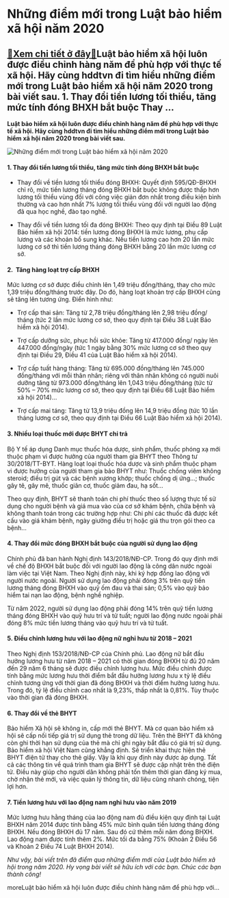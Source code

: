Những điểm mới trong Luật bảo hiểm xã hội năm 2020
==================================================

[:gift:Xem chi tiết ở đây:gift:](https://hddtvn.com/nhung-diem-moi-trong-luat-bao-hiem-xa-hoi-nam-2020/)Luật bảo hiểm xã hội luôn được điều chỉnh hàng năm để phù hợp với thực tế xã hội. Hãy cùng hddtvn đi tìm hiểu những điểm mới trong Luật bảo hiểm xã hội năm 2020 trong bài viết sau. 1. Thay đổi tiền lương tối thiểu, tăng mức tính đóng BHXH bắt buộc Thay …
--------------------------------------------------------------------------------------------------------------------------------------------------------------------------------------------------------------------------------------------------------------

**Luật bảo hiểm xã hội luôn được điều chỉnh hàng năm để phù hợp với thực tế xã hội. Hãy cùng hddtvn đi tìm hiểu những điểm mới trong Luật bảo hiểm xã hội năm 2020 trong bài viết sau.**


![Những điểm mới trong Luật bảo hiểm xã hội năm 2020](https://hddtvn.com/wp-content/uploads/2021/01/group-diverse-people-studio_53876-87648.jpg)


#### 1. Thay đổi tiền lương tối thiểu, tăng mức tính đóng BHXH bắt buộc




* Thay đổi về tiền lương tối thiểu đóng BHXH: Quyết định 595/QĐ-BHXH chỉ rõ, mức tiền lương tháng đóng BHXH bắt buộc không được thấp hơn lương tối thiểu vùng đối với công việc giản đơn nhất trong điều kiện bình thường và cao hơn nhất 7% lương tối thiểu vùng đối với người lao động đã qua học nghề, đào tạo nghề.

* Thay đổi về tiền lương tối đa đóng BHXH: Theo quy định tại Điều 89 Luật Bảo hiểm xã hội 2014: tiền lương đóng BHXH là mức lương, phụ cấp lương và các khoản bổ sung khác. Nếu tiền lương cao hơn 20 lần mức lương cơ sở thì tiền lương tháng đóng BHXH bằng 20 lần mức lương cơ sở.



#### 2.  Tăng hàng loạt trợ cấp BHXH


Mức lương cơ sở được điều chỉnh lên 1,49 triệu đồng/tháng, thay cho mức 1,39 triệu đồng/tháng trước đây. Do đó, hàng loạt khoản trợ cấp BHXH cũng sẽ tăng lên tương ứng. Điển hình như:




* Trợ cấp thai sản: Tăng từ 2,78 triệu đồng/tháng lên 2,98 triệu đồng/ tháng (tức 2 lần mức lương cơ sở, theo quy định tại Điều 38 Luật Bảo hiểm xã hội 2014).

* Trợ cấp dưỡng sức, phục hồi sức khỏe: Tăng từ 417.000 đồng/ ngày lên 447.000 đồng/ngày (tức 1 ngày bằng 30% mức lương cơ sở theo quy định tại Điều 29, Điều 41 của Luật Bảo hiểm xã hội 2014).

* Trợ cấp tuất hàng tháng: Tăng từ 695.000 đồng/tháng lên 745.000 đồng/tháng với mỗi thân nhân; riêng với thân nhân không có người nuôi dưỡng tăng từ 973.000 đồng/tháng lên 1,043 triệu đồng/tháng (tức từ 50% – 70% mức lương cơ sở, theo quy định tại Điều 68 Luật Bảo hiểm xã hội 2014)…

* Trợ cấp mai táng: Tăng từ 13,9 triệu đồng lên 14,9 triệu đồng (tức 10 lần tháng lương cơ sở, theo quy định tại Điều 66 Luật Bảo hiểm xã hội 2014).



#### 3. Nhiều loại thuốc mới được BHYT chi trả


Bộ Y tế áp dụng Danh mục thuốc hóa dược, sinh phẩm, thuốc phóng xạ mới thuộc phạm vi được hưởng của người tham gia BHYT theo Thông tư 30/2018/TT-BYT. Hàng loạt loại thuốc hóa dược và sinh phẩm thuộc phạm vi được hưởng của người tham gia bảo BHYT như: Thuốc chống viêm không steroid; điều trị gút và các bệnh xương khớp; thuốc chống dị ứng…; thuốc gây tê, gây mê, thuốc giãn cơ, thuốc giảm đau, hạ sốt…


Theo quy định, BHYT sẽ thanh toán chi phí thuốc theo số lượng thực tế sử dụng cho người bệnh và giá mua vào của cơ sở khám bệnh, chữa bệnh và không thanh toán trong các trường hợp như: Chi phí các thuốc đã được kết cấu vào giá khám bệnh, ngày giường điều trị hoặc giá thu trọn gói theo ca bệnh…


#### 4. Thay đổi mức đóng BHXH bắt buộc của người sử dụng lao động


Chính phủ đã ban hành Nghị định 143/2018/NĐ-CP. Trong đó quy định mới về chế độ BHXH bắt buộc đối với người lao động là công dân nước ngoài làm việc tại Việt Nam. Theo Nghị định này, khi ký hợp đồng lao động với người nước ngoài. Người sử dụng lao động phải đóng 3% trên quỹ tiền lương tháng đóng BHXH vào quỹ ốm đau và thai sản; 0,5% vào quỹ bảo hiểm tai nạn lao động, bệnh nghề nghiệp.


Từ năm 2022, người sử dụng lao động phải đóng 14% trên quỹ tiền lương tháng đóng BHXH vào quỹ hưu trí và tử tuất; người lao động nước ngoài phải đóng 8% mức tiền lương tháng vào quỹ hưu trí và tử tuất.


#### 5. Điều chỉnh lương hưu với lao động nữ nghỉ hưu từ 2018 – 2021


Theo Nghị định 153/2018/NĐ-CP của Chính phủ. Lao động nữ bắt đầu hưởng lương hưu từ năm 2018 – 2021 có thời gian đóng BHXH từ đủ 20 năm đến 29 năm 6 tháng sẽ được điều chỉnh lương hưu. Mức điều chỉnh được tính bằng mức lương hưu thời điểm bắt đầu hưởng lương hưu x tỷ lệ điều chỉnh tương ứng với thời gian đã đóng BHXH và thời điểm hưởng lương hưu. Trong đó, tỷ lệ điều chỉnh cao nhất là 9,23%, thấp nhất là 0,81%. Tùy thuộc vào thời gian đã đóng BHXH.


#### 6. Thay đổi về thẻ BHYT


Bảo hiểm Xã hội sẽ không in, cấp mới thẻ BHYT. Mà cơ quan bảo hiểm xã hội sẽ cấp nối tiếp giá trị sử dụng thẻ trong dữ liệu. Trên thẻ BHYT đã không còn ghi thời hạn sử dụng của thẻ mà chỉ ghi ngày bắt đầu có giá trị sử dụng. Bảo hiểm xã hội Việt Nam cũng khẳng định. Sẽ triển khai thực hiện thẻ BHYT điện tử thay cho thẻ giấy. Vậy là khi quy định này được áp dụng. Tất cả các thông tin về quá trình tham gia BHYT sẽ được cập nhật trên thẻ điện tử. Điều này giúp cho người dân không phải tốn thêm thời gian đăng ký mua, chờ nhận thẻ mới, và việc quản lý thông tin, dữ liệu cũng nhanh chóng, tiện lợi hơn.


#### 7. Tiền lương hưu với lao động nam nghỉ hưu vào năm 2019


Mức lương hưu hằng tháng của lao động nam đủ điều kiện quy định tại Luật BHXH năm 2014 được tính bằng 45% mức bình quân tiền lương tháng đóng BHXH. Nếu đóng BHXH đủ 17 năm. Sau đó cứ thêm mỗi năm đóng BHXH. Lao động nam được tính thêm 2%. Mức tối đa bằng 75% (Khoản 2 Điều 56 và Khoản 2 Điều 74 Luật BHXH 2014).


*Như vậy, bài viết trên đã điểm qua những điểm mới của Luật bảo hiểm xã hội trong năm 2020. Hy vọng bài viết sẽ hữu ích với các bạn. Chúc các bạn thành công!*


moreLuật bảo hiểm xã hội luôn được điều chỉnh hàng năm để phù hợp với…


